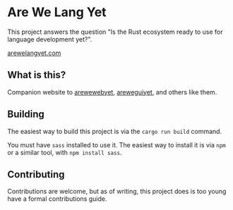 # Are We Lang Yet

This project answers the question "Is the Rust ecosystem ready to use for language development yet?". 

[arewelangyet.com](https://arewelangyet.com)

## What is this?

Companion website to [arewewebyet](https://arewewebyet.org), [areweguiyet](https://areweguiyet.com), and others like them.

## Building

The easiest way to build this project is via the `cargo run build` command.

You must have `sass` installed to use it. The easiest way to install it is via
`npm` or a similar tool, with `npm install sass`.

## Contributing

Contributions are welcome, but as of writing, this project does is too young have a formal contributions guide.
